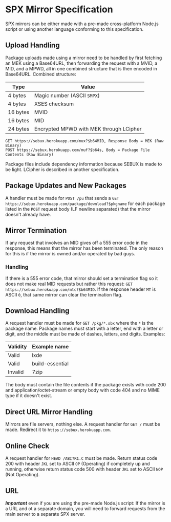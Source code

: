 # SPX Mirror Specification
SPX mirrors can be either made with a pre-made cross-platform Node.js script or using another language conforming to this specification.
## Upload Handling
Package uploads made using a mirror need to be handled by first fetching an MEK using a Base64URL, then forwarding the request with a MVID, a MID, and a MPWD, all in one combined structure that is then encoded in Base64URL.
Combined structure:

| **Type** | **Value** |
| -------- | --------- |
| 4 bytes | Magic number (ASCII `SMPX`) |
| 4 bytes | XSES checksum |
| 16 bytes | MVID |
| 16 bytes | MID |
| 24 bytes | Encrypted MPWD with MEK through LCipher |

```
GET https://sebux.herokuapp.com/mux?$b64MID, Response Body = MEK (Raw Binary)
POST https://sebux.herokuapp.com/muf?$b64s, Body = Package File Contents (Raw Binary)
```
Package files include dependency information because SEBUX is made to be light. LCipher is described in another specification.
## Package Updates and New Packages
A handler must be made for `POST /pu` that sends a `GET https://sebux.herokuapp.com/package/download?$pkgname` for each package listed in the `POST` request body (LF newline separated) that the mirror doesn't already have.
## Mirror Termination
If any request that involves an MID gives off a 555 error code in the response, this means that the mirror has been terminated. The only reason for this is if the mirror is owned and/or operated by bad guys.
### Handling
If there is a 555 error code, that mirror should set a termination flag so it does not make real MID requests but rather this request: `GET https://sebux.herokuapp.com/mtc?$b64MID`. If the response header `MT` is ASCII `0`, that same mirror can clear the termination flag.
## Download Handling
A request handler must be made for `GET /pkg/*.sbx` where the `*` is the package name.
Package names must start with a letter, end with a letter or digit, and the middle must be made of dashes, letters, and digits. Examples:

| **Validity** | **Example name** |
| ----- | ---- |
| Valid | lxde |
| Valid | build-essential |
| Invalid | 7zip |

The body must contain the file contents if the package exists with code 200 and application/octet-stream or empty body with code 404 and no MIME type if it doesn't exist.
## Direct URL Mirror Handling
Mirrors are file servers, nothing else. A request handler for `GET /` must be made. Redirect it to `https://sebux.herokuapp.com`.
## Online Check
A request handler for `HEAD /ABI?R1.C` must be made. Return status code 200 with header `JKL` set to ASCII `OP` (Operating) if completely up and running, otherwise return status code 500 with header `JKL` set to ASCII `NOP` (Not Operating).
## URL
***Important*** even if you are using the pre-made Node.js script: If the mirror is a URL and ot a separate domain, you will need to forward requests from the main server to a separate SPX server.
